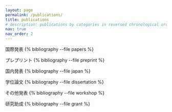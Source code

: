 ```yaml
---
layout: page
permalink: /publications/
title: publications
# description: publications by categories in reversed chronological order. generated by jekyll-scholar.
nav: true
nav_order: 2
---
```


<!-- _pages/publications.md -->
<div class="publications">

国際発表
{% bibliography --file papers %}

プレプリント
{% bibliography --file preprint %}

国内発表
{% bibliography --file japan %}

学位論文
{% bibliography --file dissertation %}

その他発表
{% bibliography --file workshop %}

研究助成
{% bibliography --file grant %}

</div>
